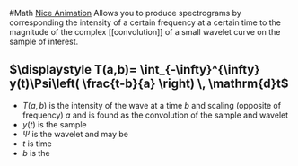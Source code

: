 #Math 
[Nice Animation](https://www.youtube.com/watch?v=jnxqHcObNK4&list=WL&index=14)
Allows you to produce spectrograms by corresponding the intensity of a certain frequency at a certain time to the magnitude of the complex [[convolution]] of a small wavelet curve on the sample of interest.
## $\displaystyle T(a,b)= \int_{-\infty}^{\infty} y(t)\Psi\left( \frac{t-b}{a} \right) \, \mathrm{d}t$
* $\displaystyle T(a,b)$ is the intensity of the wave at a time $\displaystyle b$ and scaling (opposite of frequency) $\displaystyle a$ and is found as the convolution of the sample and wavelet
* $\displaystyle y(t)$ is the sample
* $\displaystyle \Psi$ is the wavelet and may be 
* $\displaystyle t$ is time
* $\displaystyle b$ is the